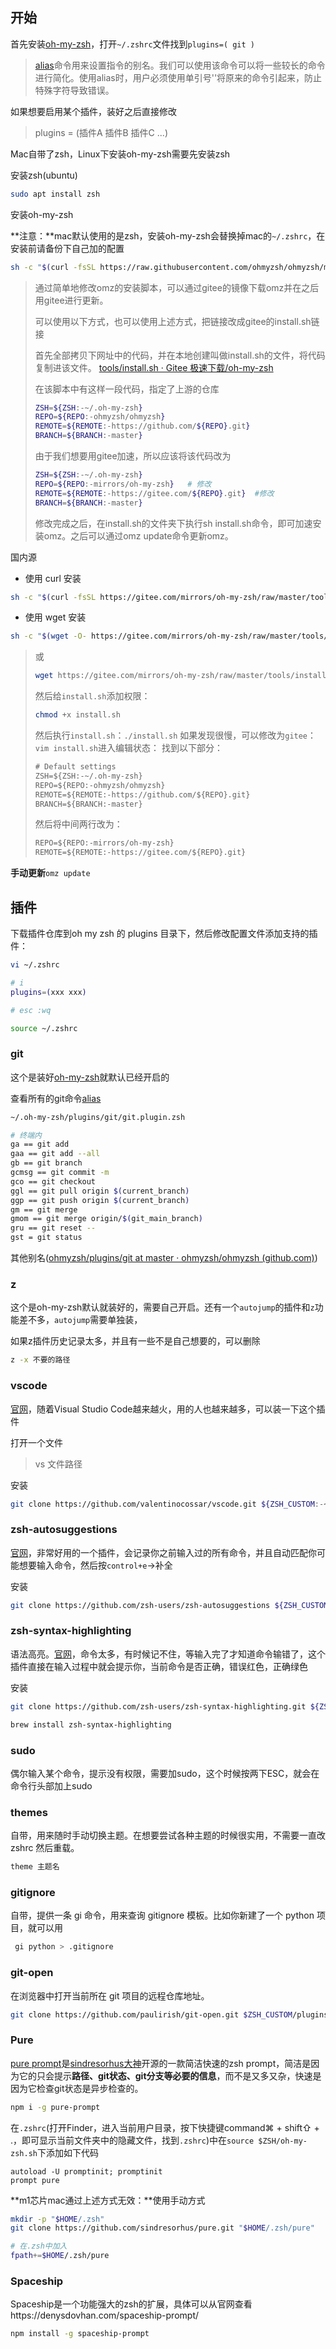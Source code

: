 ## 开始

首先安装[oh-my-zsh](https://link.zhihu.com/?target=http%3A//ohmyz.sh/)，打开`~/.zshrc`文件找到`plugins=( git )`

> [alias](https://link.zhihu.com/?target=http%3A//man.linuxde.net/alias%3Foqnsle%3Docthb)命令用来设置指令的别名。我们可以使用该命令可以将一些较长的命令进行简化。使用alias时，用户必须使用单引号''将原来的命令引起来，防止特殊字符导致错误。

如果想要启用某个插件，装好之后直接修改

> plugins = (插件A 插件B 插件C ...)

Mac自带了zsh，Linux下安装oh-my-zsh需要先安装zsh

安装zsh(ubuntu)

```bash
sudo apt install zsh
```



安装oh-my-zsh

**注意：**mac默认使用的是zsh，安装oh-my-zsh会替换掉mac的`~/.zshrc`，在安装前请备份下自己加的配置

```bash
sh -c "$(curl -fsSL https://raw.githubusercontent.com/ohmyzsh/ohmyzsh/master/tools/install.sh)"
```

> 通过简单地修改omz的安装脚本，可以通过gitee的镜像下载omz并在之后用gitee进行更新。
>
> 可以使用以下方式，也可以使用上述方式，把链接改成gitee的install.sh链接
>
> 首先全部拷贝下网址中的代码，并在本地创建叫做install.sh的文件，将代码复制进该文件。
> [tools/install.sh · Gitee 极速下载/oh-my-zsh](https://gitee.com/mirrors/oh-my-zsh/blob/master/tools/install.sh)
>
> 在该脚本中有这样一段代码，指定了上游的仓库
>
> ```sh
> ZSH=${ZSH:-~/.oh-my-zsh}
> REPO=${REPO:-ohmyzsh/ohmyzsh}
> REMOTE=${REMOTE:-https://github.com/${REPO}.git}
> BRANCH=${BRANCH:-master} 
> ```
>
> 由于我们想要用gitee加速，所以应该将该代码改为
>
> ```sh
> ZSH=${ZSH:-~/.oh-my-zsh}
> REPO=${REPO:-mirrors/oh-my-zsh} 	# 修改
> REMOTE=${REMOTE:-https://gitee.com/${REPO}.git}  #修改
> BRANCH=${BRANCH:-master}
> ```
>
> 修改完成之后，在install.sh的文件夹下执行sh install.sh命令，即可加速安装omz。之后可以通过omz update命令更新omz。

国内源

- 使用 curl 安装

```bash
sh -c "$(curl -fsSL https://gitee.com/mirrors/oh-my-zsh/raw/master/tools/install.sh)"
```

- 使用 wget 安装

```bash
sh -c "$(wget -O- https://gitee.com/mirrors/oh-my-zsh/raw/master/tools/install.sh)"
```

> 或
>
> ```bash
> wget https://gitee.com/mirrors/oh-my-zsh/raw/master/tools/install.sh
> ```
>
> 然后给`install.sh`添加权限：
>
> ```bash
> chmod +x install.sh
> ```
>
> 然后执行`install.sh`：`./install.sh`
> 如果发现很慢，可以修改为`gitee`：
> `vim install.sh`进入编辑状态：
> 找到以下部分：
>
> ```cmd
> # Default settings
> ZSH=${ZSH:-~/.oh-my-zsh}
> REPO=${REPO:-ohmyzsh/ohmyzsh}
> REMOTE=${REMOTE:-https://github.com/${REPO}.git}
> BRANCH=${BRANCH:-master}
> ```
>
> 然后将中间两行改为：
>
> ```cmd
> REPO=${REPO:-mirrors/oh-my-zsh}
> REMOTE=${REMOTE:-https://gitee.com/${REPO}.git}
> ```
>
> 

**手动更新**`omz update`

## 插件

下载插件仓库到oh my zsh 的 plugins 目录下，然后修改配置文件添加支持的插件：

```bash
vi ~/.zshrc

# i
plugins=(xxx xxx)

# esc :wq

source ~/.zshrc
```



### **git**

这个是装好[oh-my-zsh](https://link.zhihu.com/?target=http%3A//ohmyz.sh/)就默认已经开启的

查看所有的git命令[alias](https://link.zhihu.com/?target=http%3A//man.linuxde.net/alias%3Foqnsle%3Docthb)

```bash
~/.oh-my-zsh/plugins/git/git.plugin.zsh
```

```bash
# 终端内
ga == git add
gaa == git add --all
gb == git branch
gcmsg == git commit -m
gco == git checkout
ggl == git pull origin $(current_branch)
ggp == git push origin $(current_branch)
gm == git merge
gmom == git merge origin/$(git_main_branch)
gru == git reset --
gst = git status
```

其他别名([ohmyzsh/plugins/git at master · ohmyzsh/ohmyzsh (github.com)](https://github.com/ohmyzsh/ohmyzsh/tree/master/plugins/git))

### **z**

这个是oh-my-zsh默认就装好的，需要自己开启。还有一个`autojump`的插件和`z`功能差不多，`autojump`需要单独装，

如果z插件历史记录太多，并且有一些不是自己想要的，可以删除

```bash
z -x 不要的路径
```

### **vscode**

[官网](https://link.zhihu.com/?target=https%3A//github.com/Microsoft/vscode)，随着Visual Studio Code越来越火，用的人也越来越多，可以装一下这个插件

打开一个文件

> vs 文件路径

安装

```bash
git clone https://github.com/valentinocossar/vscode.git ${ZSH_CUSTOM:-~/.oh-my-zsh/cu
```

### **zsh-autosuggestions**

[官网](https://github.com/zsh-users/zsh-autosuggestions)，非常好用的一个插件，会记录你之前输入过的所有命令，并且自动匹配你可能想要输入命令，然后按`control+e`→补全

安装

```bash
git clone https://github.com/zsh-users/zsh-autosuggestions ${ZSH_CUSTOM:-~/.oh-my-zsh/custom}/plugins/zsh-autosuggestions
```

### **zsh-syntax-highlighting**

语法高亮。[官网](https://github.com/zsh-users/zsh-syntax-highlighting)，命令太多，有时候记不住，等输入完了才知道命令输错了，这个插件直接在输入过程中就会提示你，当前命令是否正确，错误红色，正确绿色

安装

```bash
git clone https://github.com/zsh-users/zsh-syntax-highlighting.git ${ZSH_CUSTOM:-~/.oh-my-zsh/custom}/plugins/zsh-syntax-highlighting
```

```bash
brew install zsh-syntax-highlighting
```



### **sudo**

偶尔输入某个命令，提示没有权限，需要加sudo，这个时候按两下ESC，就会在命令行头部加上sudo

### **themes**

自带，用来随时手动切换主题。在想要尝试各种主题的时候很实用，不需要一直改 zshrc 然后重载。

```bash
theme 主题名
```

### **gitignore**

自带，提供一条 gi 命令，用来查询 gitignore 模板。比如你新建了一个 python 项目，就可以用

```bash
 gi python > .gitignore 
```

### **git-open**

在浏览器中打开当前所在 git 项目的远程仓库地址。

```bash
git clone https://github.com/paulirish/git-open.git $ZSH_CUSTOM/plugins/git-open
```

### Pure

[pure prompt](https://link.zhihu.com/?target=https%3A//github.com/sindresorhus/pure)是[sindresorhus大神](https://link.zhihu.com/?target=https%3A//github.com/sindresorhus)开源的一款简洁快速的zsh prompt，简洁是因为它的只会提示**路径、git状态、git分支等必要的信息**，而不是又多又杂，快速是因为它检查git状态是异步检查的。

```bash
npm i -g pure-prompt
```

在`.zshrc`(打开Finder，进入当前用户目录，按下快捷键command⌘ + shift⇧ + .，即可显示当前文件夹中的隐藏文件，找到`.zshrc`)中在`source $ZSH/oh-my-zsh.sh`下添加如下代码

```
autoload -U promptinit; promptinit
prompt pure
```

**m1芯片mac通过上述方式无效：**使用手动方式

```bash
mkdir -p "$HOME/.zsh"
git clone https://github.com/sindresorhus/pure.git "$HOME/.zsh/pure"

# 在.zsh中加入
fpath+=$HOME/.zsh/pure
```



### Spaceship

Spaceship是一个功能强大的zsh的扩展，具体可以从官网查看https://denysdovhan.com/spaceship-prompt/

```bash
npm install -g spaceship-prompt
```

